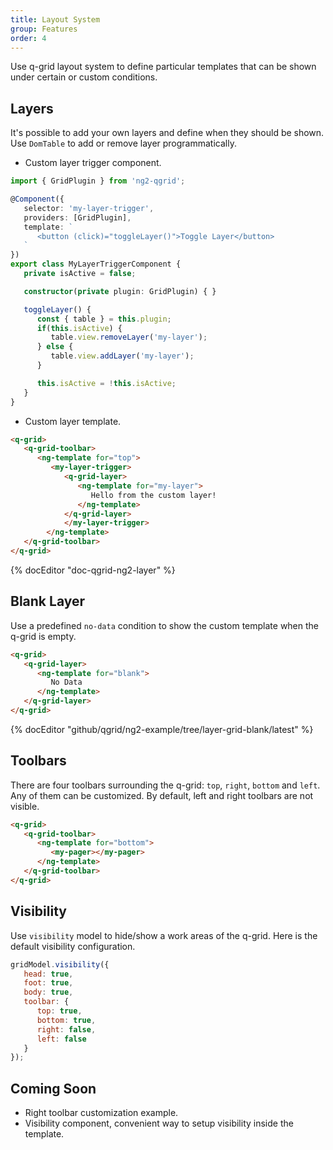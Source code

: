 ```yaml
---
title: Layout System
group: Features
order: 4
---
```


Use q-grid layout system to define particular templates that can be shown under certain or custom conditions.

## Layers

It's possible to add your own layers and define when they should be shown. Use `DomTable` to add or remove layer programmatically.

* Custom layer trigger component.

```typescript
import { GridPlugin } from 'ng2-qgrid';

@Component({
   selector: 'my-layer-trigger',
   providers: [GridPlugin],
   template: `
      <button (click)="toggleLayer()">Toggle Layer</button>
   `
})
export class MyLayerTriggerComponent {
   private isActive = false;

   constructor(private plugin: GridPlugin) { }

   toggleLayer() {
      const { table } = this.plugin;
      if(this.isActive) {
         table.view.removeLayer('my-layer');
      } else {
         table.view.addLayer('my-layer');
      }

      this.isActive = !this.isActive;
   }
}
```

* Custom layer template.

```html
<q-grid>
   <q-grid-toolbar>
      <ng-template for="top">
         <my-layer-trigger>
            <q-grid-layer>
               <ng-template for="my-layer">
                  Hello from the custom layer!
               </ng-template>
            </q-grid-layer>
			</my-layer-trigger>
		</ng-template>
   </q-grid-toolbar>
</q-grid>
```

{% docEditor "doc-qgrid-ng2-layer" %}

## Blank Layer

Use a predefined `no-data` condition to show the custom template when the q-grid is empty.

```html
<q-grid>
   <q-grid-layer>
      <ng-template for="blank">
         No Data
      </ng-template>
   </q-grid-layer>
</q-grid>
```

{% docEditor "github/qgrid/ng2-example/tree/layer-grid-blank/latest" %}

## Toolbars

There are four toolbars surrounding the q-grid: `top`, `right`, `bottom` and `left`. Any of them can be customized. By default, left and right toolbars are not visible.

```html
<q-grid>
   <q-grid-toolbar>
      <ng-template for="bottom">
         <my-pager></my-pager> 
      </ng-template>
   </q-grid-toolbar>
</q-grid>
```

## Visibility

Use `visibility` model to hide/show a work areas of the q-grid. Here is the default visibility configuration.

```javascript
gridModel.visibility({
   head: true,
   foot: true,
   body: true,
   toolbar: {
	  top: true,
	  bottom: true,
	  right: false,
      left: false
   }
});
```

## Coming Soon

* Right toolbar customization example.
* Visibility component, convenient way to setup visibility inside the template.